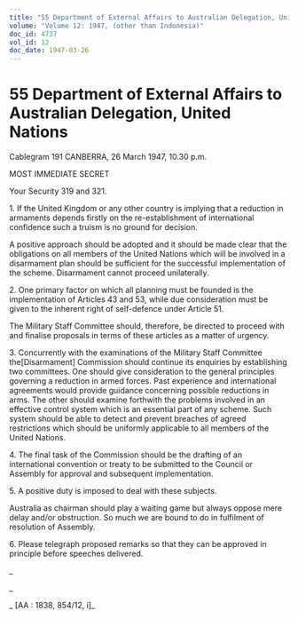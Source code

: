```yaml
---
title: "55 Department of External Affairs to Australian Delegation, United Nations"
volume: "Volume 12: 1947, (other than Indonesia)"
doc_id: 4737
vol_id: 12
doc_date: 1947-03-26
---
```


# 55 Department of External Affairs to Australian Delegation, United Nations

Cablegram 191 CANBERRA, 26 March 1947, 10.30 p.m.

MOST IMMEDIATE SECRET

Your Security 319 and 321.

1\. If the United Kingdom or any other country is implying that a reduction in armaments depends firstly on the re-establishment of international confidence such a truism is no ground for decision.

A positive approach should be adopted and it should be made clear that the obligations on all members of the United Nations which will be involved in a disarmament plan should be sufficient for the successful implementation of the scheme. Disarmament cannot proceed unilaterally.

2\. One primary factor on which all planning must be founded is the implementation of Articles 43 and 53, while due consideration must be given to the inherent right of self-defence under Article 51.

The Military Staff Committee should, therefore, be directed to proceed with and finalise proposals in terms of these articles as a matter of urgency.

3\. Concurrently with the examinations of the Military Staff Committee the[Disarmament] Commission should continue its enquiries by establishing two committees. One should give consideration to the general principles governing a reduction in armed forces. Past experience and international agreements would provide guidance concerning possible reductions in arms. The other should examine forthwith the problems involved in an effective control system which is an essential part of any scheme. Such system should be able to detect and prevent breaches of agreed restrictions which should be uniformly applicable to all members of the United Nations.

4\. The final task of the Commission should be the drafting of an international convention or treaty to be submitted to the Council or Assembly for approval and subsequent implementation.

5\. A positive duty is imposed to deal with these subjects.

Australia as chairman should play a waiting game but always oppose mere delay and/or obstruction. So much we are bound to do in fulfilment of resolution of Assembly.

6\. Please telegraph proposed remarks so that they can be approved in principle before speeches delivered.

_

_

_ [AA : 1838, 854/12, i]_
